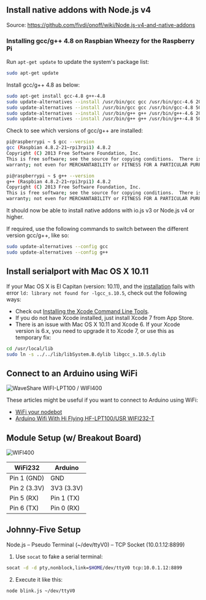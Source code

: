 ## Install native addons with Node.js v4
Source: https://github.com/fivdi/onoff/wiki/Node.js-v4-and-native-addons

### Installing gcc/g++ 4.8 on Raspbian Wheezy for the Raspberry Pi
Run `apt-get update` to update the system's package list:
```bash
sudo apt-get update
```

Install gcc/g++ 4.8 as below:
```bash
sudo apt-get install gcc-4.8 g++-4.8
sudo update-alternatives --install /usr/bin/gcc gcc /usr/bin/gcc-4.6 20
sudo update-alternatives --install /usr/bin/gcc gcc /usr/bin/gcc-4.8 50
sudo update-alternatives --install /usr/bin/g++ g++ /usr/bin/g++-4.6 20
sudo update-alternatives --install /usr/bin/g++ g++ /usr/bin/g++-4.8 50
```
Check to see which versions of gcc/g++ are installed:
```bash
pi@raspberrypi ~ $ gcc --version
gcc (Raspbian 4.8.2-21~rpi3rpi1) 4.8.2
Copyright (C) 2013 Free Software Foundation, Inc.
This is free software; see the source for copying conditions.  There is NO
warranty; not even for MERCHANTABILITY or FITNESS FOR A PARTICULAR PURPOSE.

pi@raspberrypi ~ $ g++ --version
g++ (Raspbian 4.8.2-21~rpi3rpi1) 4.8.2
Copyright (C) 2013 Free Software Foundation, Inc.
This is free software; see the source for copying conditions.  There is NO
warranty; not even for MERCHANTABILITY or FITNESS FOR A PARTICULAR PURPOSE.
```

It should now be able to install native addons with io.js v3 or Node.js v4 or higher.

If required, use the following commands to switch between the different version gcc/g++, like so:
```bash
sudo update-alternatives --config gcc
sudo update-alternatives --config g++
```

## Install serialport with Mac OS X 10.11
If your Mac OS X is El Capitan (version: 10.11), and the [installation](https://github.com/cheton/cnc.js#installation) fails with error `ld: library not found for -lgcc_s.10.5`, check out the following ways:
- Check out [Installing the Xcode Command Line Tools](https://developer.xamarin.com/guides/testcloud/calabash/configuring/osx/install-xcode-command-line-tools/).
- If you do not have Xcode installed, just install Xcode 7 from App Store.
- There is an issue with Mac OS X 10.11 and Xcode 6. If your Xcode version is 6.x, you need to upgrade it to Xcode 7, or use this as temporary fix:

```bash
cd /usr/local/lib
sudo ln -s ../../lib/libSystem.B.dylib libgcc_s.10.5.dylib
```

## Connect to an Arduino using WiFi
![WaveShare WIFI-LPT100 / WIFI400](https://raw.githubusercontent.com/cheton/cnc.js/master/media/WS_WIFI-LPT100_WIFI400.png)

These articles might be useful if you want to connect to Arduino using WiFi: 
* [WiFi your nodebot](https://gist.github.com/ajfisher/1fdbcbbf96b7f2ba73cd)
* [Arduino Wifi With Hi Flying HF-LPT100/USR WIFI232-T](http://2xod.com/articles/Arduino_Wifi_With_Hi_Flying_HF-LPT100_or_USR-WIFI232/)

## Module Setup (w/ Breakout Board)
![WIFI400](http://cheton.github.io/jsdc2015/images/usr-wifi232/HF-LPT100-Breakout-WIFI400-Front-sm.jpg)

| WiFi232      | Arduino    |
|--------------|------------|
| Pin 1 (GND)  | GND        |
| Pin 2 (3.3V) | 3V3 (3.3V) |
| Pin 5 (RX)   | Pin 1 (TX) |
| Pin 6 (TX)   | Pin 0 (RX) |


## Johnny-Five Setup
Node.js &ndash; Pseudo Terminal (~/dev/ttyV0) &ndash; TCP Socket (10.0.1.12:8899)

1. Use `socat` to fake a serial terminal:
```bash
socat -d -d pty,nonblock,link=$HOME/dev/ttyV0 tcp:10.0.1.12:8899
```
2. Execute it like this:
```bash
node blink.js ~/dev/ttyV0
```